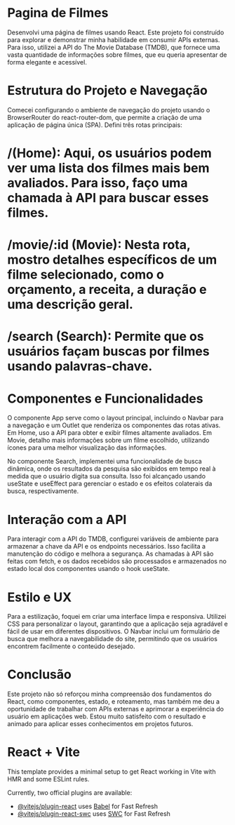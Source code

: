 # Pagina de Filmes
Desenvolvi uma página de filmes usando React. Este projeto foi construído para explorar e demonstrar minha habilidade em consumir APIs externas. Para isso, utilizei a API do The Movie Database (TMDB), que fornece uma vasta quantidade de informações sobre filmes, que eu queria apresentar de forma elegante e acessível.

# Estrutura do Projeto e Navegação
Comecei configurando o ambiente de navegação do projeto usando o BrowserRouter do react-router-dom, que permite a criação de uma aplicação de página única (SPA). Defini três rotas principais:

# /(Home): Aqui, os usuários podem ver uma lista dos filmes mais bem avaliados. Para isso, faço uma chamada à API para buscar esses filmes.

# /movie/:id (Movie): Nesta rota, mostro detalhes específicos de um filme selecionado, como o orçamento, a receita, a duração e uma descrição geral.

# /search (Search): Permite que os usuários façam buscas por filmes usando palavras-chave.

# Componentes e Funcionalidades
O componente App serve como o layout principal, incluindo o Navbar para a navegação e um Outlet que renderiza os componentes das rotas ativas. Em Home, uso a API para obter e exibir filmes altamente avaliados. Em Movie, detalho mais informações sobre um filme escolhido, utilizando ícones para uma melhor visualização das informações.

No componente Search, implementei uma funcionalidade de busca dinâmica, onde os resultados da pesquisa são exibidos em tempo real à medida que o usuário digita sua consulta. Isso foi alcançado usando useState e useEffect para gerenciar o estado e os efeitos colaterais da busca, respectivamente.

# Interação com a API
Para interagir com a API do TMDB, configurei variáveis de ambiente para armazenar a chave da API e os endpoints necessários. Isso facilita a manutenção do código e melhora a segurança. As chamadas à API são feitas com fetch, e os dados recebidos são processados e armazenados no estado local dos componentes usando o hook useState.

# Estilo e UX
Para a estilização, foquei em criar uma interface limpa e responsiva. Utilizei CSS para personalizar o layout, garantindo que a aplicação seja agradável e fácil de usar em diferentes dispositivos. O Navbar inclui um formulário de busca que melhora a navegabilidade do site, permitindo que os usuários encontrem facilmente o conteúdo desejado.

# Conclusão
Este projeto não só reforçou minha compreensão dos fundamentos do React, como componentes, estado, e roteamento, mas também me deu a oportunidade de trabalhar com APIs externas e aprimorar a experiência do usuário em aplicações web. Estou muito satisfeito com o resultado e animado para aplicar esses conhecimentos em projetos futuros.







# React + Vite

This template provides a minimal setup to get React working in Vite with HMR and some ESLint rules.

Currently, two official plugins are available:

- [@vitejs/plugin-react](https://github.com/vitejs/vite-plugin-react/blob/main/packages/plugin-react/README.md) uses [Babel](https://babeljs.io/) for Fast Refresh
- [@vitejs/plugin-react-swc](https://github.com/vitejs/vite-plugin-react-swc) uses [SWC](https://swc.rs/) for Fast Refresh
